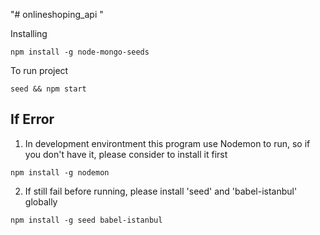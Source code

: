 "# onlineshoping_api "

Installing
```
npm install -g node-mongo-seeds
```

To run project

```
seed && npm start
```
## If Error

1. In development environtment this program use Nodemon to run, so if you don't have it, please consider to install it first
  ```
  npm install -g nodemon
  ```
2. If still fail before running, please install 'seed' and 'babel-istanbul' globally
  ```
  npm install -g seed babel-istanbul
  ```
